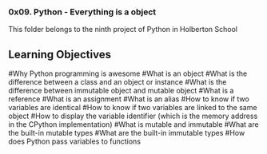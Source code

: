 ### 0x09. Python - Everything is a object ###
This folder belongs to the ninth project of Python in Holberton School
## Learning Objectives ##
#Why Python programming is awesome
#What is an object
#What is the difference between a class and an object or instance
#What is the difference between immutable object and mutable object
#What is a reference
#What is an assignment
#What is an alias
#How to know if two variables are identical
#How to know if two variables are linked to the same object
#How to display the variable identifier (which is the memory address in the CPython implementation)
#What is mutable and immutable
#What are the built-in mutable types
#What are the built-in immutable types
#How does Python pass variables to functions
